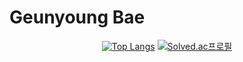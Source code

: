 # Geunyoung Bae

<div align="center">
 
[![Top Langs](https://github-readme-stats.vercel.app/api/top-langs/?username=flora101&layout=compact)](https://github.com/flora101/github-readme-stats)
[![Solved.ac프로필](http://mazassumnida.wtf/api/v2/generate_badge?boj=flora8207)](https://solved.ac/flora8207)  
</div>
